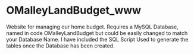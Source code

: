 OMalleyLandBudget_www
=====================

Website for managing our home budget. Requires a MySQL Database, named in code OMalleyLandBudget but could be easily changed to match your Database Name. I have included the SQL Script Used to generate the tables once the Database has been created.